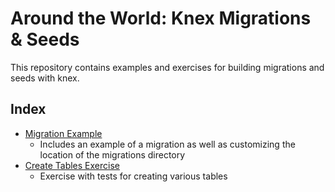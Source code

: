 # Around the World: Knex Migrations & Seeds

This repository contains examples and exercises for building migrations and seeds with knex.

## Index

* [Migration Example](./00-migration-example)
  - Includes an example of a migration as well as customizing the location of the migrations directory
* [Create Tables Exercise](./01-create-tables)
  - Exercise with tests for creating various tables
